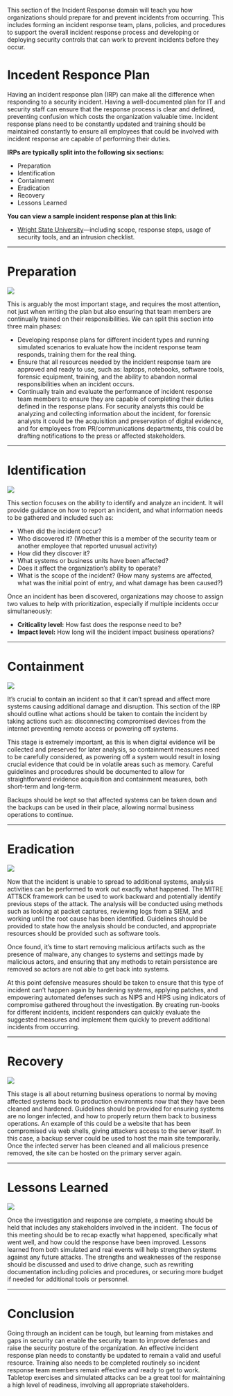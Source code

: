 This section of the Incident Response domain will teach you how organizations should prepare for and prevent incidents from occurring. This includes forming an incident response team, plans, policies, and procedures to support the overall incident response process and developing or deploying security controls that can work to prevent incidents before they occur.

# Incedent Responce Plan

Having an incident response plan (IRP) can make all the difference when responding to a security incident. Having a well-documented plan for IT and security staff can ensure that the response process is clear and defined, preventing confusion which costs the organization valuable time. Incident response plans need to be constantly updated and training should be maintained constantly to ensure all employees that could be involved with incident response are capable of performing their duties.

**IRPs are typically split into the following six sections:**

- Preparation
- Identification
- Containment
- Eradication
- Recovery
- Lessons Learned

**You can view a sample incident response plan at this link:**

- [Wright State University](https://www.wright.edu/information-technology/policies/incident-response-plan)—including scope, response steps, usage of security tools, and an intrusion checklist.

---

# Preparation

![](https://d2y9h8w1ydnujs.cloudfront.net/uploads/content/images/9bdc021b2231fd731091a18b0d1f9ff581ca10324636fa4c1c22192b7d9acdafca12c965559fae884e8e1ca351f3.png)

This is arguably the most important stage, and requires the most attention, not just when writing the plan but also ensuring that team members are continually trained on their responsibilities. We can split this section into three main phases:

- Developing response plans for different incident types and running simulated scenarios to evaluate how the incident response team responds, training them for the real thing.
- Ensure that all resources needed by the incident response team are approved and ready to use, such as: laptops, notebooks, software tools, forensic equipment, training, and the ability to abandon normal responsibilities when an incident occurs.
- Continually train and evaluate the performance of incident response team members to ensure they are capable of completing their duties defined in the response plans. For security analysts this could be analyzing and collecting information about the incident, for forensic analysts it could be the acquisition and preservation of digital evidence, and for employees from PR/communications departments, this could be drafting notifications to the press or affected stakeholders.

---

# Identification

![](https://d2y9h8w1ydnujs.cloudfront.net/uploads/content/images/278bc4e21b9e9b631f2de5ae71a839ce4af0b54a14a6d487afb2ca4d34eb71813ef95099366cb756c401240224a8.png)

This section focuses on the ability to identify and analyze an incident. It will provide guidance on how to report an incident, and what information needs to be gathered and included such as:

- When did the incident occur?
- Who discovered it? (Whether this is a member of the security team or another employee that reported unusual activity)
- How did they discover it?
- What systems or business units have been affected?
- Does it affect the organization’s ability to operate?
- What is the scope of the incident? (How many systems are affected, what was the initial point of entry, and what damage has been caused?)

Once an incident has been discovered, organizations may choose to assign two values to help with prioritization, especially if multiple incidents occur simultaneously:

- **Criticality level:** How fast does the response need to be?
- **Impact level:** How long will the incident impact business operations?

---

# Containment

![](https://d2y9h8w1ydnujs.cloudfront.net/uploads/content/images/894258331218ccabfccd2191a5a492635168be5ffc79121fb8f4090e443ab731884a0766a0a26ca965f419d52169.png)

It’s crucial to contain an incident so that it can’t spread and affect more systems causing additional damage and disruption. This section of the IRP should outline what actions should be taken to contain the incident by taking actions such as: disconnecting compromised devices from the internet preventing remote access or powering off systems.

This stage is extremely important, as this is when digital evidence will be collected and preserved for later analysis, so containment measures need to be carefully considered, as powering off a system would result in losing crucial evidence that could be in volatile areas such as memory. Careful guidelines and procedures should be documented to allow for straightforward evidence acquisition and containment measures, both short-term and long-term.

Backups should be kept so that affected systems can be taken down and the backups can be used in their place, allowing normal business operations to continue.

---

# Eradication

![](https://d2y9h8w1ydnujs.cloudfront.net/uploads/content/images/9a048b7146a6cf4ea38ab3f55ecbae794459942f352bf91e4ac782d88b54aca550aa4f75980777b2b7a9771326b0.png)

Now that the incident is unable to spread to additional systems, analysis activities can be performed to work out exactly what happened. The MITRE ATT&CK framework can be used to work backward and potentially identify previous steps of the attack. The analysis will be conducted using methods such as looking at packet captures, reviewing logs from a SIEM, and working until the root cause has been identified. Guidelines should be provided to state how the analysis should be conducted, and appropriate resources should be provided such as software tools.

Once found, it’s time to start removing malicious artifacts such as the presence of malware, any changes to systems and settings made by malicious actors, and ensuring that any methods to retain persistence are removed so actors are not able to get back into systems.

At this point defensive measures should be taken to ensure that this type of incident can’t happen again by hardening systems, applying patches, and empowering automated defenses such as NIPS and HIPS using indicators of compromise gathered throughout the investigation. By creating run-books for different incidents, incident responders can quickly evaluate the suggested measures and implement them quickly to prevent additional incidents from occurring.

---

# Recovery

![](https://d2y9h8w1ydnujs.cloudfront.net/uploads/content/images/b502bc9536ab40d6d00b7843bedebb4b1582519c5befe12e352fa11d0d007a5023a6fcea552f1aea4c1db56a2e03.png)

This stage is all about returning business operations to normal by moving affected systems back to production environments now that they have been cleaned and hardened. Guidelines should be provided for ensuring systems are no longer infected, and how to properly return them back to business operations. An example of this could be a website that has been compromised via web shells, giving attackers access to the server itself. In this case, a backup server could be used to host the main site temporarily. Once the infected server has been cleaned and all malicious presence removed, the site can be hosted on the primary server again.

---

# Lessons Learned

![](https://d2y9h8w1ydnujs.cloudfront.net/uploads/content/images/e4b8ca3adceebbed1a6e7e2d86503e9d9dcc2dd0e4dabefc81dc820166e6b6f4f5ddb4cc6d267c400f8cd14edde9.png)

Once the investigation and response are complete, a meeting should be held that includes any stakeholders involved in the incident.  The focus of this meeting should be to recap exactly what happened, specifically what went well, and how could the response have been improved. Lessons learned from both simulated and real events will help strengthen systems against any future attacks. The strengths and weaknesses of the response should be discussed and used to drive change, such as rewriting documentation including policies and procedures, or securing more budget if needed for additional tools or personnel.

---

# Conclusion

Going through an incident can be tough, but learning from mistakes and gaps in security can enable the security team to improve defenses and raise the security posture of the organization. An effective incident response plan needs to constantly be updated to remain a valid and useful resource. Training also needs to be completed routinely so incident response team members remain effective and ready to get to work. Tabletop exercises and simulated attacks can be a great tool for maintaining a high level of readiness, involving all appropriate stakeholders.